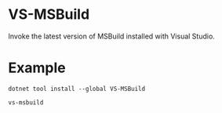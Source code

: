 # VS-MSBuild
Invoke the latest version of MSBuild installed with Visual Studio.

# Example
```
dotnet tool install --global VS-MSBuild
```
```
vs-msbuild
```
